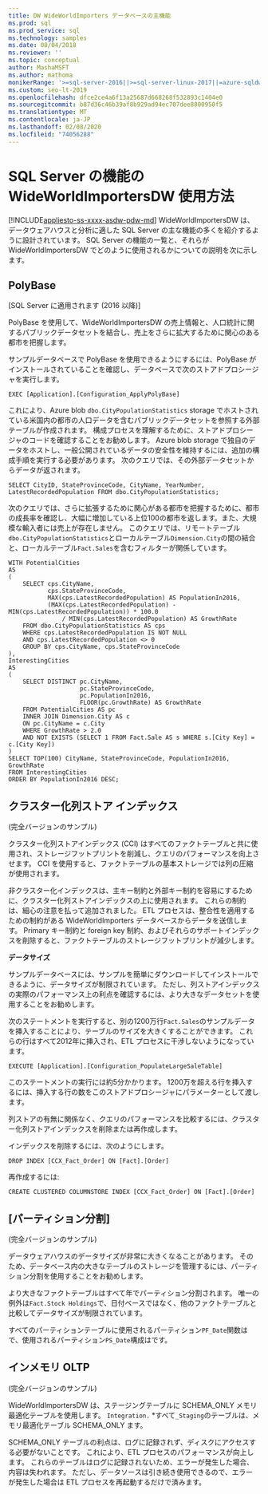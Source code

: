 ```yaml
---
title: DW WideWorldImporters データベースの主機能
ms.prod: sql
ms.prod_service: sql
ms.technology: samples
ms.date: 08/04/2018
ms.reviewer: ''
ms.topic: conceptual
author: MashaMSFT
ms.author: mathoma
monikerRange: '>=sql-server-2016||>=sql-server-linux-2017||=azure-sqldw-latest||>=aps-pdw-2016||=sqlallproducts-allversions||=azuresqldb-mi-current'
ms.custom: seo-lt-2019
ms.openlocfilehash: dfce2ce4a6f13a25687d668268f532893c1404e0
ms.sourcegitcommit: b87d36c46b39af8b929ad94ec707dee8800950f5
ms.translationtype: MT
ms.contentlocale: ja-JP
ms.lasthandoff: 02/08/2020
ms.locfileid: "74056288"
---
```

# <a name="wideworldimportersdw-use-of-sql-server-features-and-capabilities"></a>SQL Server の機能の WideWorldImportersDW 使用方法
[!INCLUDE[appliesto-ss-xxxx-asdw-pdw-md](../includes/appliesto-ss-xxxx-asdw-pdw-md.md)]
WideWorldImportersDW は、データウェアハウスと分析に適した SQL Server の主な機能の多くを紹介するように設計されています。 SQL Server の機能の一覧と、それらが WideWorldImportersDW でどのように使用されるかについての説明を次に示します。

## <a name="polybase"></a>PolyBase

[SQL Server に適用されます (2016 以降)]

PolyBase を使用して、WideWorldImportersDW の売上情報と、人口統計に関するパブリックデータセットを結合し、売上をさらに拡大するために関心のある都市を把握します。

サンプルデータベースで PolyBase を使用できるようにするには、PolyBase がインストールされていることを確認し、データベースで次のストアドプロシージャを実行します。

    EXEC [Application].[Configuration_ApplyPolyBase]

これにより、Azure blob `dbo.CityPopulationStatistics` storage でホストされている米国内の都市の人口データを含むパブリックデータセットを参照する外部テーブルが作成されます。 構成プロセスを理解するために、ストアドプロシージャのコードを確認することをお勧めします。 Azure blob storage で独自のデータをホストし、一般公開されているデータの安全性を維持するには、追加の構成手順を実行する必要があります。 次のクエリでは、その外部データセットからデータが返されます。

    SELECT CityID, StateProvinceCode, CityName, YearNumber, LatestRecordedPopulation FROM dbo.CityPopulationStatistics;

次のクエリでは、さらに拡張するために関心がある都市を把握するために、都市の成長率を確認し、大幅に増加している上位100の都市を返します。また、大規模な輸入者には売上が存在しません。 このクエリでは、リモートテーブル`dbo.CityPopulationStatistics`とローカルテーブル`Dimension.City`の間の結合と、ローカルテーブル`Fact.Sales`を含むフィルターが関係しています。

    WITH PotentialCities
    AS
    (
        SELECT cps.CityName,
               cps.StateProvinceCode,
               MAX(cps.LatestRecordedPopulation) AS PopulationIn2016,
               (MAX(cps.LatestRecordedPopulation) - MIN(cps.LatestRecordedPopulation)) * 100.0
                   / MIN(cps.LatestRecordedPopulation) AS GrowthRate
        FROM dbo.CityPopulationStatistics AS cps
        WHERE cps.LatestRecordedPopulation IS NOT NULL
        AND cps.LatestRecordedPopulation <> 0
        GROUP BY cps.CityName, cps.StateProvinceCode
    ),
    InterestingCities
    AS
    (
        SELECT DISTINCT pc.CityName,
                        pc.StateProvinceCode,
                        pc.PopulationIn2016,
                        FLOOR(pc.GrowthRate) AS GrowthRate
        FROM PotentialCities AS pc
        INNER JOIN Dimension.City AS c
        ON pc.CityName = c.City
        WHERE GrowthRate > 2.0
        AND NOT EXISTS (SELECT 1 FROM Fact.Sale AS s WHERE s.[City Key] = c.[City Key])
    )
    SELECT TOP(100) CityName, StateProvinceCode, PopulationIn2016, GrowthRate
    FROM InterestingCities
    ORDER BY PopulationIn2016 DESC;

## <a name="clustered-columnstore-indexes"></a>クラスター化列ストア インデックス

(完全バージョンのサンプル)

クラスター化列ストアインデックス (CCI) はすべてのファクトテーブルと共に使用され、ストレージフットプリントを削減し、クエリのパフォーマンスを向上させます。 CCI を使用すると、ファクトテーブルの基本ストレージでは列の圧縮が使用されます。

非クラスター化インデックスは、主キー制約と外部キー制約を容易にするために、クラスター化列ストアインデックスの上に使用されます。 これらの制約は、細心の注意を払って追加されました。 ETL プロセスは、整合性を適用するための制約がある WideWorldImporters データベースからデータを送信します。 Primary キー制約と foreign key 制約、およびそれらのサポートインデックスを削除すると、ファクトテーブルのストレージフットプリントが減少します。

**データサイズ**

サンプルデータベースには、サンプルを簡単にダウンロードしてインストールできるように、データサイズが制限されています。 ただし、列ストアインデックスの実際のパフォーマンス上の利点を確認するには、より大きなデータセットを使用することをお勧めします。

次のステートメントを実行すると、別の1200万行`Fact.Sales`のサンプルデータを挿入することにより、テーブルのサイズを大きくすることができます。 これらの行はすべて2012年に挿入され、ETL プロセスに干渉しないようになっています。

    EXECUTE [Application].[Configuration_PopulateLargeSaleTable]

このステートメントの実行には約5分かかります。 1200万を超える行を挿入するには、挿入する行の数をこのストアドプロシージャにパラメーターとして渡します。

列ストアの有無に関係なく、クエリのパフォーマンスを比較するには、クラスター化列ストアインデックスを削除または再作成します。

インデックスを削除するには、次のようにします。

    DROP INDEX [CCX_Fact_Order] ON [Fact].[Order]

再作成するには:

    CREATE CLUSTERED COLUMNSTORE INDEX [CCX_Fact_Order] ON [Fact].[Order]

## <a name="partitioning"></a>[パーティション分割]

(完全バージョンのサンプル)

データウェアハウスのデータサイズが非常に大きくなることがあります。 そのため、データベース内の大きなテーブルのストレージを管理するには、パーティション分割を使用することをお勧めします。

より大きなファクトテーブルはすべて年でパーティション分割されます。 唯一の例外は`Fact.Stock Holdings`で、日付ベースではなく、他のファクトテーブルと比較してデータサイズが制限されています。

すべてのパーティションテーブルに使用されるパーティション`PF_Date`関数はで、使用されるパーティション`PS_Date`構成はです。

## <a name="in-memory-oltp"></a>インメモリ OLTP

(完全バージョンのサンプル)

WideWorldImportersDW は、ステージングテーブルに SCHEMA_ONLY メモリ最適化テーブルを使用します。 `Integration.` *すべて`_Staging`のテーブルは、メモリ最適化テーブル SCHEMA_ONLY ます。

SCHEMA_ONLY テーブルの利点は、ログに記録されず、ディスクにアクセスする必要がないことです。 これにより、ETL プロセスのパフォーマンスが向上します。 これらのテーブルはログに記録されないため、エラーが発生した場合、内容は失われます。 ただし、データソースは引き続き使用できるので、エラーが発生した場合は ETL プロセスを再起動するだけで済みます。
